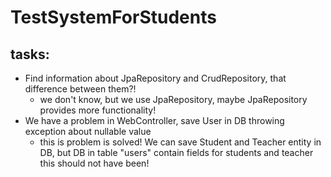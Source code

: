 # TestSystemForStudents

## tasks:
* Find information about JpaRepository and CrudRepository, that difference between them?!
    * we don't know, but we use JpaRepository, maybe JpaRepository provides more functionality!
* We have a problem in WebController,  save User in DB throwing exception about nullable value
    * this is problem is solved! We can save Student and Teacher entity in DB, but DB in table "users" contain fields for students and teacher this should not have been!